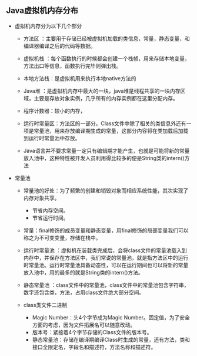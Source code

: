 ## Java虚拟机内存分布

* 虚拟机内存分为以下几个部分
	* 方法区 ：主要用于存储已经被虚拟机加载的类信息，常量，静态变量，和编译器编译之后的代码等数据。
	* 虚拟机栈 ：每个函数执行的时候都会创建一个栈帧，用来存储本地变量，方法出口等信息，函数执行完毕则弹出栈。
	* 本地方法栈：是虚拟机用来执行本地native方法的
	* Java堆 ：是虚拟机内存中最大的一块，java堆是线程共享的一块内存区域，主要是存放对象实例，几乎所有的内存实例都在这里分配内存。
	* 程序计数器：较小的内存，
	* 运行时常量区：方法区的一部分。Class文件中除了相关的类信息外还有一项是常量池，用来存放编译期生成的常量，这部分内容将在类加载后加载到运行时常量池中存放。

	* Java语言并不要求常量一定只有编辑期才能产生，也就是可能将新的常量放入池中，这种特性被开发人员利用得比较多的便是String类的intern()方法

* 常量池
	* 常量池的好处：为了频繁的创建和销毁对象而相应系统性能，其次实现了内存对象共享。
		* 节省内存空间。
		* 节省运行时间。

	* 常量：final修饰的成员变量和静态变量，用final修饰的局部变量我们可以称之为不可变变量，存储在栈中。
	* 运行时常量池 ：虚拟机在装载类完成后，会将class文件的常量池载入到内存中，并保存在方法区中，我们常说的常量池，就是指方法区中的运行时常量池。运行时常量池具备动态性，可以在运行期间也可以将新的常量放入池中，用的最多的就是String类的intern()方法。
	* 静态常量池 ：class文件中的常量池，class文件中的常量池包含字符串，数字还包含类，方法，占用class文件绝大部分空间。
	* class类文件二进制
		* Magic Number：头4个字节成为Magic Number。固定值，为了安全方面的考虑，因为文件拓展名可以随意改动。
		* 版本号：紧接着4个字节存储的Class文件的版本号。
		* 静态常量池：存储在编译期编译Class时生成的常量，还有方法，类和接口全限定名，字段名和描述符，方法名称和描述符。